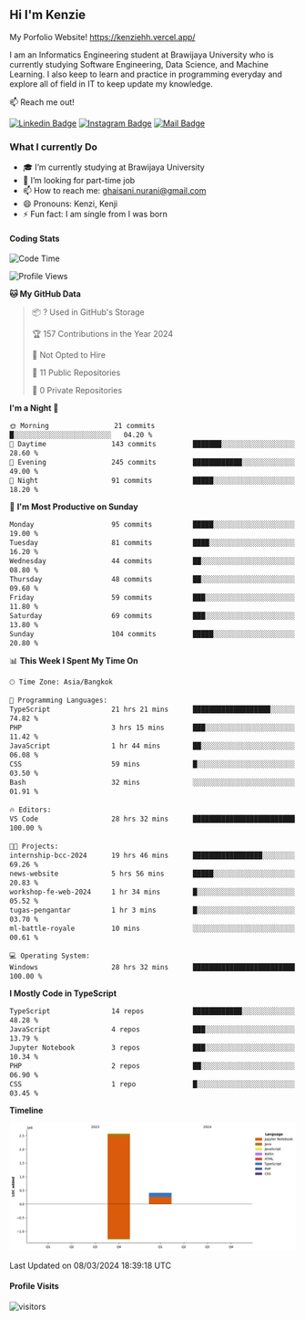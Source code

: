 ## Hi I'm Kenzie

My Porfolio Website!
https://kenziehh.vercel.app/

I am an Informatics Engineering student at Brawijaya University who is currently studying Software Engineering, Data Science, and Machine Learning. I also keep to learn and practice in programming everyday and explore all of field in IT to keep update my knowledge.

:mailbox: Reach me out!

[![Linkedin Badge](https://img.shields.io/badge/-Kenzie_Taqiyassar-0e76a8?style=flat&labelColor=0e76a8&logo=linkedin&logoColor=white)](https://www.linkedin.com/in/kenzie-taqiyassar-37458b1aa/) 
[![Instagram Badge](https://img.shields.io/badge/-@__kenziehh_-e84393?style=flat&labelColor=e84393&logo=instagram&logoColor=white)](https://www.instagram.com/_kenziehh/) 
[![Mail Badge](https://img.shields.io/badge/-ghaisani.nurani-c0392b?style=flat&labelColor=c0392b&logo=gmail&logoColor=white)](mailto:ghaisani.nurani@gmail.com)

### What I currently Do

- 🎓 I’m currently studying at Brawijaya University
- 💼 I’m looking for part-time job
- 📫 How to reach me: ghaisani.nurani@gmail.com
- 😄 Pronouns: Kenzi, Kenji
- ⚡ Fun fact: I am single from I was born

#### Coding Stats
<!--START_SECTION:waka-->
![Code Time](http://img.shields.io/badge/Code%20Time-255%20hrs%2045%20mins-blue)

![Profile Views](http://img.shields.io/badge/Profile%20Views-0-blue)

**🐱 My GitHub Data** 

> 📦 ? Used in GitHub's Storage 
 > 
> 🏆 157 Contributions in the Year 2024
 > 
> 🚫 Not Opted to Hire
 > 
> 📜 11 Public Repositories 
 > 
> 🔑 0 Private Repositories 
 > 
**I'm a Night 🦉** 

```text
🌞 Morning                21 commits          █░░░░░░░░░░░░░░░░░░░░░░░░   04.20 % 
🌆 Daytime                143 commits         ███████░░░░░░░░░░░░░░░░░░   28.60 % 
🌃 Evening                245 commits         ████████████░░░░░░░░░░░░░   49.00 % 
🌙 Night                  91 commits          █████░░░░░░░░░░░░░░░░░░░░   18.20 % 
```
📅 **I'm Most Productive on Sunday** 

```text
Monday                   95 commits          █████░░░░░░░░░░░░░░░░░░░░   19.00 % 
Tuesday                  81 commits          ████░░░░░░░░░░░░░░░░░░░░░   16.20 % 
Wednesday                44 commits          ██░░░░░░░░░░░░░░░░░░░░░░░   08.80 % 
Thursday                 48 commits          ██░░░░░░░░░░░░░░░░░░░░░░░   09.60 % 
Friday                   59 commits          ███░░░░░░░░░░░░░░░░░░░░░░   11.80 % 
Saturday                 69 commits          ███░░░░░░░░░░░░░░░░░░░░░░   13.80 % 
Sunday                   104 commits         █████░░░░░░░░░░░░░░░░░░░░   20.80 % 
```


📊 **This Week I Spent My Time On** 

```text
🕑︎ Time Zone: Asia/Bangkok

💬 Programming Languages: 
TypeScript               21 hrs 21 mins      ███████████████████░░░░░░   74.82 % 
PHP                      3 hrs 15 mins       ███░░░░░░░░░░░░░░░░░░░░░░   11.42 % 
JavaScript               1 hr 44 mins        ██░░░░░░░░░░░░░░░░░░░░░░░   06.08 % 
CSS                      59 mins             █░░░░░░░░░░░░░░░░░░░░░░░░   03.50 % 
Bash                     32 mins             ░░░░░░░░░░░░░░░░░░░░░░░░░   01.91 % 

🔥 Editors: 
VS Code                  28 hrs 32 mins      █████████████████████████   100.00 % 

🐱‍💻 Projects: 
internship-bcc-2024      19 hrs 46 mins      █████████████████░░░░░░░░   69.26 % 
news-website             5 hrs 56 mins       █████░░░░░░░░░░░░░░░░░░░░   20.83 % 
workshop-fe-web-2024     1 hr 34 mins        █░░░░░░░░░░░░░░░░░░░░░░░░   05.52 % 
tugas-pengantar          1 hr 3 mins         █░░░░░░░░░░░░░░░░░░░░░░░░   03.70 % 
ml-battle-royale         10 mins             ░░░░░░░░░░░░░░░░░░░░░░░░░   00.61 % 

💻 Operating System: 
Windows                  28 hrs 32 mins      █████████████████████████   100.00 % 
```

**I Mostly Code in TypeScript** 

```text
TypeScript               14 repos            ████████████░░░░░░░░░░░░░   48.28 % 
JavaScript               4 repos             ███░░░░░░░░░░░░░░░░░░░░░░   13.79 % 
Jupyter Notebook         3 repos             ███░░░░░░░░░░░░░░░░░░░░░░   10.34 % 
PHP                      2 repos             ██░░░░░░░░░░░░░░░░░░░░░░░   06.90 % 
CSS                      1 repo              █░░░░░░░░░░░░░░░░░░░░░░░░   03.45 % 
```



**Timeline**

![Lines of Code chart](https://raw.githubusercontent.com/kenziehh/kenziehh/master/assets/bar_graph.png)


 Last Updated on 08/03/2024 18:39:18 UTC
<!--END_SECTION:waka-->


#### Profile Visits

![visitors](https://visitor-badge.glitch.me/badge?page_id=kenziehh.kenziehh)






